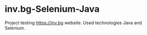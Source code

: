 # inv.bg-Selenium-Java
Project testing https://inv.bg website. Used technologies Java and Selenium.

